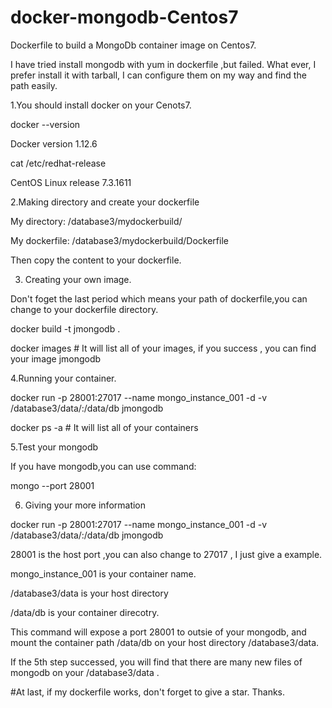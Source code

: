# docker-mongodb-Centos7
Dockerfile to build a MongoDb container image on Centos7.

I have tried install mongodb with yum in dockerfile ,but failed. What ever, I prefer install it with tarball, I can configure them on my way and find the path easily.

1.You should install docker on your Cenots7.

docker --version

Docker version 1.12.6

cat /etc/redhat-release

CentOS Linux release 7.3.1611 

2.Making directory and create your dockerfile

My directory:  /database3/mydockerbuild/

My dockerfile:  /database3/mydockerbuild/Dockerfile

Then copy the content to your dockerfile.

3. Creating your own image.

Don't foget the last period which means your path of dockerfile,you can change to your dockerfile directory.

docker build -t jmongodb . 

docker images  # It will list all of your images, if you success , you can find your image jmongodb

4.Running your container.

docker run -p 28001:27017 --name mongo_instance_001 -d -v /database3/data/:/data/db jmongodb

docker ps -a  # It will list all of your containers

5.Test your mongodb

If you have mongodb,you can use command:

mongo --port 28001

6. Giving your more information

docker run -p 28001:27017 --name mongo_instance_001 -d -v /database3/data/:/data/db jmongodb

28001 is the host port ,you can also change to 27017 , I just give a example.

mongo_instance_001 is your container name.

/database3/data is your host directory

/data/db is your container direcotry.

This command will expose a port 28001 to outsie of your mongodb, and mount the container path /data/db on your host directory /database3/data.

If the 5th step successed, you will find that there are many new files of mongodb on your /database3/data .

#At last, if my dockerfile works, don't forget to give a star. Thanks.
